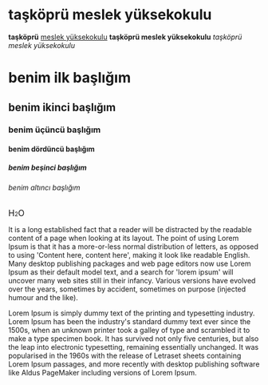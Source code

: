 <!DOCTYPE html>
<html lang="en">
<head>
    <meta charset="UTF-8">
    <meta http-equiv="X-UA-Compatible" content="IE=edge">
    <meta name="viewport" content="width=,, initial-scale=1.0">
    <title>week 4</title>
</head>
<body>
    
<h1>taşköprü meslek yüksekokulu</h1>
<b>taşköprü</b> <u>meslek yüksekokulu</u>
<strong>taşköprü meslek yüksekokulu</strong>
<i>taşköprü meslek yüksekokulu</i>
    <h1>benim ilk başlığım</h1>
    <h2>benim ikinci başlığım</h2>
    <h3>benim üçüncü başlığım</h3>
    <h4>benim dördüncü başlığım</h4>
    <h5>benim beşinci başlığım</h5>
    <h6>benim altıncı başlığım</h6>
    <big>H</big><small>2</small><big>O</big>
    
<p>It is a long established fact that a reader will be distracted by the readable content of a page when looking at its layout. The point of using Lorem Ipsum is that it has a more-or-less normal distribution of letters, as opposed to using 'Content here, content here', making it look like readable English. Many desktop publishing packages and web page editors now use Lorem Ipsum as their default model text, and a search for 'lorem ipsum' will uncover many web sites still in their infancy. Various versions have evolved over the years, sometimes by accident, sometimes on purpose (injected humour and the like).</p> 
    <p>Lorem Ipsum is simply dummy text of the printing and typesetting industry. Lorem Ipsum has been the industry's standard dummy text ever since the 1500s, when an unknown printer took a galley of type and scrambled it to make a type specimen book. It has survived not only five centuries, but also the leap into electronic typesetting, remaining essentially unchanged. It was popularised in the 1960s with the release of Letraset sheets containing Lorem Ipsum passages, and more recently with desktop publishing software like Aldus PageMaker including versions of Lorem Ipsum.</p>
</body>
</html>

